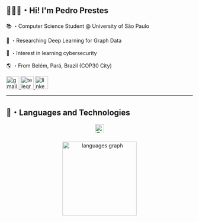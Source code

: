 <h2 align="left">👨🏻‍💻・Hi! I'm Pedro Prestes</h2>

<p> 📚 ・Computer Science Student @ University of São Paulo </p>
<p> 🔬 ・Researching Deep Learning for Graph Data </p>
<p> 🔐 ・Interest in learning cybersecurity </p>
<p> 🌎 ・From Belém, Pará, Brazil (COP30 City) </p>

<div align="left">
  <a href="mailto:pedrohsprestes@gmail.com" target="_blank">
    <img src="https://img.shields.io/static/v1?message=Gmail&logo=gmail&label=&color=D14836&logoColor=white&labelColor=&style=for-the-badge" height="35" alt="gmail logo"  />
  </a>
  <a href="https://www.t.me/pedroprestes" target="_blank">
    <img src="https://img.shields.io/static/v1?message=Telegram&logo=telegram&label=&color=2CA5E0&logoColor=white&labelColor=&style=for-the-badge" height="35" alt="telegram logo"  />
  </a>
  <a href="https://www.linkedin.com/in/pedro-henrique-de-sousa-prestes-67ab64302/" target="_blank">
    <img src="https://img.shields.io/static/v1?message=LinkedIn&logo=linkedin&label=&color=0077B5&logoColor=white&labelColor=&style=for-the-badge" height="35" alt="linkedin logo"  />
  </a>
</div>

---

###

<h2 align="left">🤖・Languages ​​and Technologies</h2>
<div align="center">
  <img src="https://skillicons.dev/icons?i=python,c,fortran,bash,haskell,html,css,js,java" height="24" alt="Tecnologias" />
</div>

###

<div align="center">
  <img src="https://github-readme-stats.vercel.app/api/top-langs?username=phprestes&locale=en&hide_title=false&layout=compact&card_width=320&langs_count=5&theme=dracula&hide_border=false" height="200" alt="languages graph"  />
</div>

###
